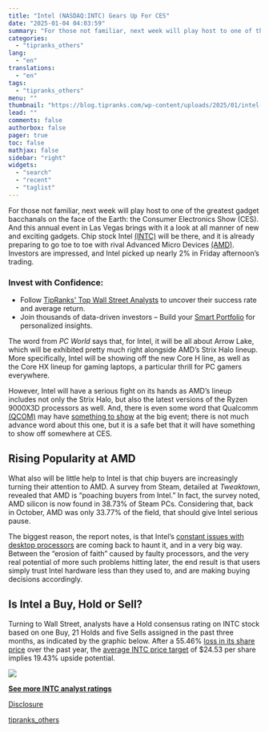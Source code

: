 ```yaml
---
title: "Intel (NASDAQ:INTC) Gears Up For CES"
date: "2025-01-04 04:03:59"
summary: "For those not familiar, next week will play host to one of the greatest gadget bacchanals on the face of the Earth: the Consumer Electronics Show (CES). And this annual event in Las Vegas brings with it a look at all manner of new and exciting gadgets. Chip stock Intel..."
categories:
  - "tipranks_others"
lang:
  - "en"
translations:
  - "en"
tags:
  - "tipranks_others"
menu: ""
thumbnail: "https://blog.tipranks.com/wp-content/uploads/2025/01/intel-shutterstock_2396877947-750x406.jpg"
lead: ""
comments: false
authorbox: false
pager: true
toc: false
mathjax: false
sidebar: "right"
widgets:
  - "search"
  - "recent"
  - "taglist"
---
```


For those not familiar, next week will play host to one of the greatest gadget bacchanals on the face of the Earth: the Consumer Electronics Show (CES). And this annual event in Las Vegas brings with it a look at all manner of new and exciting gadgets. Chip stock Intel [(INTC)](https://www.tipranks.com/stocks/intc) will be there, and it is already preparing to go toe to toe with rival Advanced Micro Devices [(AMD)](https://www.tipranks.com/stocks/amd). Investors are impressed, and Intel picked up nearly 2% in Friday afternoon’s trading.

### Invest with Confidence:

* Follow [TipRanks' Top Wall Street Analysts](https://www.tipranks.com/experts/analysts) to uncover their success rate and average return.
* Join thousands of data-driven investors – Build your [Smart Portfolio](https://www.tipranks.com/smart-portfolio/holdings) for personalized insights.

The word from *PC World* says that, for Intel, it will be all about Arrow Lake, which will be exhibited pretty much right alongside AMD’s Strix Halo lineup. More specifically, Intel will be showing off the new Core H line, as well as the Core HX lineup for gaming laptops, a particular thrill for PC gamers everywhere.

However, Intel will have a serious fight on its hands as AMD’s lineup includes not only the Strix Halo, but also the latest versions of the Ryzen 9000X3D processors as well. And, there is even some word that Qualcomm [(QCOM)](https://www.tipranks.com/stocks/qcom) may have [something to show](https://www.tipranks.com/news/qualcomms-qcom-strategic-moves-and-legal-battle-in-the-face-of-an-ai-era) at the big event; there is not much advance word about this one, but it is a safe bet that it will have something to show off somewhere at CES.

**Rising Popularity at AMD**
----------------------------

What also will be little help to Intel is that chip buyers are increasingly turning their attention to AMD. A survey from Steam, detailed at *Tweaktown*, revealed that AMD is “poaching buyers from Intel.” In fact, the survey noted, AMD silicon is now found in 38.73% of Steam PCs. Considering that, back in October, AMD was only 33.77% of the field, that should give Intel serious pause.

The biggest reason, the report notes, is that Intel’s [constant issues with desktop processors](https://www.tipranks.com/news/intel-nasdaqintc-augments-lg-laptops-faces-challenges) are coming back to haunt it, and in a very big way. Between the “erosion of faith” caused by faulty processors, and the very real potential of more such problems hitting later, the end result is that users simply trust Intel hardware less than they used to, and are making buying decisions accordingly.

**Is Intel a Buy, Hold or Sell?**
---------------------------------

Turning to Wall Street, analysts have a Hold consensus rating on INTC stock based on one Buy, 21 Holds and five Sells assigned in the past three months, as indicated by the graphic below. After a 55.46% [loss in its share price](https://www.tipranks.com/stocks/intc) over the past year, the [average INTC price target](https://www.tipranks.com/stocks/intc/forecast) of $24.53 per share implies 19.43% upside potential.

[![](https://blog.tipranks.com/wp-content/uploads/2025/01/Screenshot-2025-01-03-at-15-00-50-Intel-INTC-Stock-Forecast-Price-Targets-and-Analysts-Predictions-1024x775.png)](https://www.tipranks.com/stocks/intc/forecast)

[**See more INTC analyst ratings**](https://www.tipranks.com/stocks/intc/forecast)

[Disclosure](https://www.tipranks.com/legal/disclosure-1)

[tipranks_others](https://www.tipranks.com/news/global-markets/intel-nasdaqintc-gears-up-for-ces)
